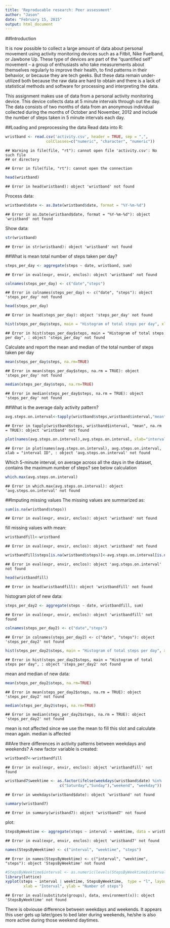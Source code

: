 ```yaml
---
title: 'Reproducable research: Peer assessment'
author: "Jason"
date: "February 15, 2015"
output: html_document
---
```

##Introduction

It is now possible to collect a large amount of data about personal movement using activity monitoring devices such as a Fitbit, Nike Fuelband, or Jawbone Up. These type of devices are part of the “quantified self” movement – a group of enthusiasts who take measurements about themselves regularly to improve their health, to find patterns in their behavior, or because they are tech geeks. But these data remain under-utilized both because the raw data are hard to obtain and there is a lack of statistical methods and software for processing and interpreting the data.

This assignment makes use of data from a personal activity monitoring device. This device collects data at 5 minute intervals through out the day. The data consists of two months of data from an anonymous individual collected during the months of October and November, 2012 and include the number of steps taken in 5 minute intervals each day.

##Loading and preprocessing the data
Read data into R: 

```r
wristband <- read.csv('activity.csv', header = TRUE, sep = ",",
                  colClasses=c("numeric", "character", "numeric"))
```

```
## Warning in file(file, "rt"): cannot open file 'activity.csv': No such file
## or directory
```

```
## Error in file(file, "rt"): cannot open the connection
```

```r
head(wristband)
```

```
## Error in head(wristband): object 'wristband' not found
```
Process data:

```r
wristband$date <- as.Date(wristband$date, format = "%Y-%m-%d")
```

```
## Error in as.Date(wristband$date, format = "%Y-%m-%d"): object 'wristband' not found
```
Show data:

```r
str(wristband)
```

```
## Error in str(wristband): object 'wristband' not found
```
##What is mean total number of steps taken per day?

```r
steps_per_day <- aggregate(steps ~ date, wristband, sum)
```

```
## Error in eval(expr, envir, enclos): object 'wristband' not found
```

```r
colnames(steps_per_day) <- c("date","steps")
```

```
## Error in colnames(steps_per_day) <- c("date", "steps"): object 'steps_per_day' not found
```

```r
head(steps_per_day)
```

```
## Error in head(steps_per_day): object 'steps_per_day' not found
```

```r
hist(steps_per_day$steps, main = "Histogram of total steps per day", xlab = "steps",ylab="days", freq=TRUE, col = "red")
```

```
## Error in hist(steps_per_day$steps, main = "Histogram of total steps per day", : object 'steps_per_day' not found
```

Calculate and report the mean and median of the total number of steps taken per day

```r
mean(steps_per_day$steps, na.rm=TRUE)
```

```
## Error in mean(steps_per_day$steps, na.rm = TRUE): object 'steps_per_day' not found
```

```r
median(steps_per_day$steps, na.rm=TRUE)
```

```
## Error in median(steps_per_day$steps, na.rm = TRUE): object 'steps_per_day' not found
```

##What is the average daily activity pattern?

```r
avg.steps.on.interval<-tapply(wristband$steps,wristband$interval,"mean",na.rm=TRUE) 
```

```
## Error in tapply(wristband$steps, wristband$interval, "mean", na.rm = TRUE): object 'wristband' not found
```

```r
plot(names(avg.steps.on.interval),avg.steps.on.interval, xlab="interval ID",ylab="steps", type="l")
```

```
## Error in plot(names(avg.steps.on.interval), avg.steps.on.interval, xlab = "interval ID", : object 'avg.steps.on.interval' not found
```

Which 5-minute interval, on average across all the days in the dataset, contains the maximum number of steps? see below calculation

```r
which.max(avg.steps.on.interval)
```

```
## Error in which.max(avg.steps.on.interval): object 'avg.steps.on.interval' not found
```
##Imputing missing values
The missing values are summarized as:

```r
sum(is.na(wristband$steps))
```

```
## Error in eval(expr, envir, enclos): object 'wristband' not found
```

fill missing values with mean:

```r
wristbandfill<-wristband
```

```
## Error in eval(expr, envir, enclos): object 'wristband' not found
```

```r
wristbandfill$steps[is.na(wristband$steps)]<-avg.steps.on.interval[is.na(wristband$steps)]
```

```
## Error in eval(expr, envir, enclos): object 'avg.steps.on.interval' not found
```

```r
head(wristbandfill)
```

```
## Error in head(wristbandfill): object 'wristbandfill' not found
```
histogram plot of new data:

```r
steps_per_day2 <- aggregate(steps ~ date, wristbandfill, sum)
```

```
## Error in eval(expr, envir, enclos): object 'wristbandfill' not found
```

```r
colnames(steps_per_day2) <- c("date","steps")
```

```
## Error in colnames(steps_per_day2) <- c("date", "steps"): object 'steps_per_day2' not found
```

```r
hist(steps_per_day2$steps, main = "Histogram of total steps per day", xlab = "steps",ylab="days", freq=TRUE, col = "red")
```

```
## Error in hist(steps_per_day2$steps, main = "Histogram of total steps per day", : object 'steps_per_day2' not found
```

mean and median of new data:

```r
mean(steps_per_day2$steps, na.rm=TRUE)
```

```
## Error in mean(steps_per_day2$steps, na.rm = TRUE): object 'steps_per_day2' not found
```

```r
median(steps_per_day2$steps, na.rm=TRUE)
```

```
## Error in median(steps_per_day2$steps, na.rm = TRUE): object 'steps_per_day2' not found
```
mean is not affected since we use the mean to fill this slot and calculate mean again. median is affected

##Are there differences in activity patterns between weekdays and weekends?
A new factor variable is created: 

```r
wristband7<-wristbandfill
```

```
## Error in eval(expr, envir, enclos): object 'wristbandfill' not found
```

```r
wristband7$weektime <- as.factor(ifelse(weekdays(wristband$date) %in% 
                        c("Saturday","Sunday"),"weekend", "weekday"))
```

```
## Error in weekdays(wristband$date): object 'wristband' not found
```

```r
summary(wristband7)
```

```
## Error in summary(wristband7): object 'wristband7' not found
```
plot:

```r
StepsByWeektime <- aggregate(steps ~ interval + weektime, data = wristband7, mean)
```

```
## Error in eval(expr, envir, enclos): object 'wristband7' not found
```

```r
names(StepsByWeektime) <- c("interval", "weektime", "steps")
```

```
## Error in names(StepsByWeektime) <- c("interval", "weektime", "steps"): object 'StepsByWeektime' not found
```

```r
#StepsByWeektime$interval <- as.numeric(levels(StepsByWeektime$interval))[StepsByWeektime$interval]
library(lattice)
xyplot(steps ~ interval | weektime, StepsByWeektime,  type = "l", layout = c(1, 2), 
        xlab = "Interval", ylab = "Number of steps")
```

```
## Error in eval(substitute(groups), data, environment(x)): object 'StepsByWeektime' not found
```

There is obviouse difference between weekdays and weekends. It appears this user gets up later/goes to bed later during weekends, he/she is also more active during those weekend daytimes.

